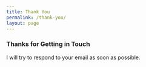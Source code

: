 ```yaml
---
title: Thank You
permalink: /thank-you/
layout: page
---
```

### Thanks for Getting in Touch
I will try to respond to your email as soon as possible.
